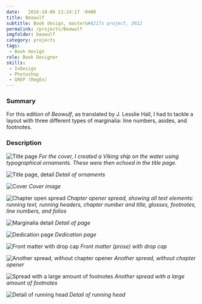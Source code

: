 ```yaml
---
date:   2016-10-06 13:24:17 -0400
title: Beowulf
subtitle: Book design, master&#8217s project, 2012
permalink: /projects/Beowulf
imgfolder: beowulf
category: projects
tags: 
 - Book design
role: Book Designer
skills: 
 - InDesign
 - Photoshop
 - GREP (RegEx)
---
```


### Summary

For this edition of *Beowulf*, as translated by J. Lesslie Hall, I had to tackle a layout with three different types of marginalia: line numbers, asides, and footnotes.


### Description

![Title page](../../img/beowulf/1a-title-page.jpg)
*For the cover, I created a Viking ship on the water using typographical ornaments. These were then echoed in the title page.*

![Title page, detail](../../img/beowulf/1b-title-page-detail.jpg)
*Detail of ornaments*

![Cover](../../img/beowulf/1c-cover.jpg)
*Cover image*

![Chapter open spread](../../img/beowulf/2a-chapter-spread.jpg)
*Chapter opener spread, showing all text elements: running text, running headers, chapter number and title, glosses, footnotes, line numbers, and folios*

![Marginalia detail](../../img/beowulf/2b-marginalia-detail.jpg)
*Detail of page*

![Dedication page](../../img/beowulf/3-dedication.jpg)
*Dedication page*

![Front matter with drop cap](../../img/beowulf/4-fm-spread.jpg)
*Front matter (prose) with drop cap*

![Another spread, without chapter opener](../../img/beowulf/5a-pages-spread.jpg)
*Another spread, without chapter opener*

![Spread with a large amount of footnotes](../../img/beowulf/5b-footnote-spread.jpg)
*Another spread with a large amount of footnotes*

![Detail of running head](../../img/beowulf/5c-running-head-detail.jpg)
*Detail of running head*